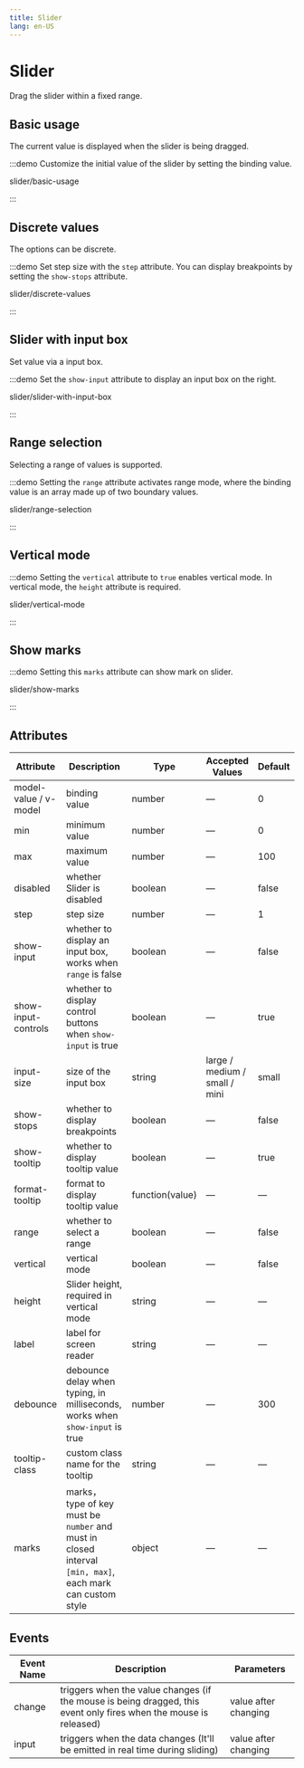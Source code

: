 ```yaml
---
title: Slider
lang: en-US
---
```


# Slider

Drag the slider within a fixed range.

<style lang="scss">
.slider-demo-block {
  display: flex;
  align-items: center;
  .el-slider {
    flex: 1;
    margin-left: 12px;
  }
  .demonstration {
    font-size: 14px;
    color: var(--el-text-color-secondary);
    line-height: 44px;
    flex: 1;
    overflow: hidden;
    text-overflow: ellipsis;
    white-space: nowrap;
     & + .el-slider {
        flex: 0 0 70%;
    }
  }
}
</style>

## Basic usage

The current value is displayed when the slider is being dragged.

:::demo Customize the initial value of the slider by setting the binding value.

slider/basic-usage

:::

## Discrete values

The options can be discrete.

:::demo Set step size with the `step` attribute. You can display breakpoints by setting the `show-stops` attribute.

slider/discrete-values

:::

## Slider with input box

Set value via a input box.

:::demo Set the `show-input` attribute to display an input box on the right.

slider/slider-with-input-box

:::

## Range selection

Selecting a range of values is supported.

:::demo Setting the `range` attribute activates range mode, where the binding value is an array made up of two boundary values.

slider/range-selection

:::

## Vertical mode

:::demo Setting the `vertical` attribute to `true` enables vertical mode. In vertical mode, the `height` attribute is required.

slider/vertical-mode

:::

## Show marks

:::demo Setting this `marks` attribute can show mark on slider.

slider/show-marks

:::

## Attributes

| Attribute             | Description                                                                                               | Type            | Accepted Values               | Default |
| --------------------- | --------------------------------------------------------------------------------------------------------- | --------------- | ----------------------------- | ------- |
| model-value / v-model | binding value                                                                                             | number          | —                             | 0       |
| min                   | minimum value                                                                                             | number          | —                             | 0       |
| max                   | maximum value                                                                                             | number          | —                             | 100     |
| disabled              | whether Slider is disabled                                                                                | boolean         | —                             | false   |
| step                  | step size                                                                                                 | number          | —                             | 1       |
| show-input            | whether to display an input box, works when `range` is false                                              | boolean         | —                             | false   |
| show-input-controls   | whether to display control buttons when `show-input` is true                                              | boolean         | —                             | true    |
| input-size            | size of the input box                                                                                     | string          | large / medium / small / mini | small   |
| show-stops            | whether to display breakpoints                                                                            | boolean         | —                             | false   |
| show-tooltip          | whether to display tooltip value                                                                          | boolean         | —                             | true    |
| format-tooltip        | format to display tooltip value                                                                           | function(value) | —                             | —       |
| range                 | whether to select a range                                                                                 | boolean         | —                             | false   |
| vertical              | vertical mode                                                                                             | boolean         | —                             | false   |
| height                | Slider height, required in vertical mode                                                                  | string          | —                             | —       |
| label                 | label for screen reader                                                                                   | string          | —                             | —       |
| debounce              | debounce delay when typing, in milliseconds, works when `show-input` is true                              | number          | —                             | 300     |
| tooltip-class         | custom class name for the tooltip                                                                         | string          | —                             | —       |
| marks                 | marks， type of key must be `number` and must in closed interval `[min, max]`, each mark can custom style | object          | —                             | —       |

## Events

| Event Name | Description                                                                                                       | Parameters           |
| ---------- | ----------------------------------------------------------------------------------------------------------------- | -------------------- |
| change     | triggers when the value changes (if the mouse is being dragged, this event only fires when the mouse is released) | value after changing |
| input      | triggers when the data changes (It'll be emitted in real time during sliding)                                     | value after changing |
